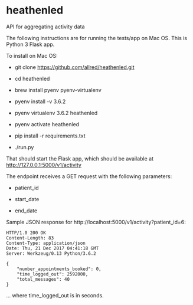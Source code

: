 # heathenled

API for aggregating activity data

The following instructions are for running the tests/app on Mac OS.  This is Python 3 Flask app.

To install on Mac OS:

* git clone https://github.com/allred/heathenled.git

* cd heathenled

* brew install pyenv pyenv-virtualenv

* pyenv install -v 3.6.2

* pyenv virtualenv 3.6.2 heathenled

* pyenv activate heathenled

* pip install -r requirements.txt

* ./run.py

That should start the Flask app, which should be available at http://127.0.0.1:5000/v1/activity

The endpoint receives a GET request with the following parameters:

* patient_id

* start_date

* end_date

Sample JSON response for http://localhost:5000/v1/activity?patient_id=6:

```
HTTP/1.0 200 OK
Content-Length: 83
Content-Type: application/json
Date: Thu, 21 Dec 2017 04:41:18 GMT
Server: Werkzeug/0.13 Python/3.6.2

{
    "number_appointments_booked": 0,
    "time_logged_out": 2592000,
    "total_messages": 40
}
```

... where time_logged_out is in seconds.
